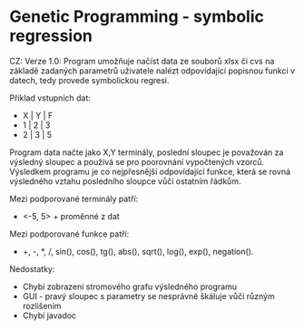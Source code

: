 # Genetic Programming - symbolic regression

CZ:
Verze 1.0:
Program umožňuje načíst data ze souborů xlsx či cvs na základě zadaných parametrů uživatele nalézt odpovídající popisnou funkci v datech, tedy provede symbolickou regresi.

Příklad vstupních dat:
- X | Y | F
- 1 | 2 | 3
- 2 | 3 | 5

Program data načte jako X,Y terminály, poslední sloupec je považován za výsledný sloupec a používá se pro poorovnání vypočtených vzorců.
Výsledkem programu je co nejpřesnější odpovídající funkce, která se rovná výsledného vztahu posledního sloupce vůči ostatním řádkům.



Mezi podporované terminály patří:
 - <-5, 5> + proměnné z dat
 
Mezi podporované funkce patří:
- +, -, *, /, sin(), cos(), tg(), abs(), sqrt(), log(), exp(), negation().




Nedostatky:
 - Chybí zobrazení stromového grafu výsledného programu
 - GUI - pravý sloupec s parametry se nesprávně škáluje vůči různým rozlišením
 - Chybí javadoc

